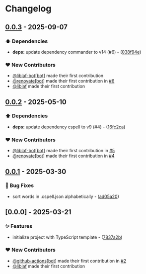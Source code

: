 # Changelog

## [0.0.3](https://github.com/liblaf/lollipop-typescript/compare/v0.0.2..v0.0.3) - 2025-09-07

### ⬆️ Dependencies

- **deps:** update dependency commander to v14 (#6) - ([038f94e](https://github.com/liblaf/lollipop-typescript/commit/038f94e125f5d7637408bd3075644d8262c63c54))

### ❤️ New Contributors

- [@liblaf-bot[bot]](https://github.com/apps/liblaf-bot) made their first contribution
- [@renovate[bot]](https://github.com/apps/renovate) made their first contribution in [#6](https://github.com/liblaf/lollipop-typescript/pull/6)
- [@liblaf](https://github.com/liblaf) made their first contribution

## [0.0.2](https://github.com/liblaf/lollipop-typescript/compare/v0.0.1..v0.0.2) - 2025-05-10

### ⬆️ Dependencies

- **deps:** update dependency cspell to v9 (#4) - ([16fc2ca](https://github.com/liblaf/lollipop-typescript/commit/16fc2ca0bf93aaf233fd4e646ff79632b1dcdf12))

### ❤️ New Contributors

- [@liblaf-bot[bot]](https://github.com/apps/liblaf-bot) made their first contribution in [#5](https://github.com/liblaf/lollipop-typescript/pull/5)
- [@renovate[bot]](https://github.com/apps/renovate) made their first contribution in [#4](https://github.com/liblaf/lollipop-typescript/pull/4)

## [0.0.1](https://github.com/liblaf/lollipop-typescript/compare/v0.0.0..v0.0.1) - 2025-03-30

### 🐛 Bug Fixes

- sort words in .cspell.json alphabetically - ([ad05a20](https://github.com/liblaf/lollipop-typescript/commit/ad05a2029ec56b5b630e19fad44f2a94522f4d2d))

## [0.0.0] - 2025-03-21

### ✨ Features

- initialize project with TypeScript template - ([7837a2b](https://github.com/liblaf/lollipop-typescript/commit/7837a2bdecdd2280fc9ac58a0d42186bc853d130))

### ❤️ New Contributors

- [@github-actions[bot]](https://github.com/apps/github-actions) made their first contribution in [#2](https://github.com/liblaf/lollipop-typescript/pull/2)
- [@liblaf](https://github.com/liblaf) made their first contribution
